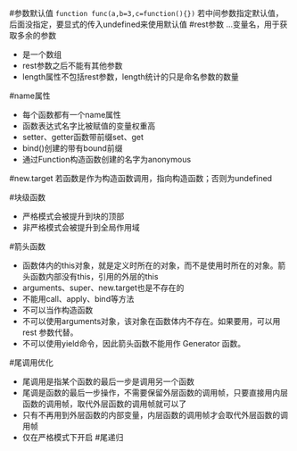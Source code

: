 #参数默认值
`function func(a,b=3,c=function(){})`
若中间参数指定默认值，后面没指定，要显式的传入undefined来使用默认值
#rest参数
...变量名，用于获取多余的参数
* 是一个数组
* rest参数之后不能有其他参数
* length属性不包括rest参数，length统计的只是命名参数的数量

#name属性
* 每个函数都有一个name属性
* 函数表达式名字比被赋值的变量权重高
* setter、getter函数带前缀set、get
* bind()创建的带有bound前缀
* 通过Function构造函数创建的名字为anonymous

#new.target
若函数是作为构造函数调用，指向构造函数；否则为undefined

#块级函数
* 严格模式会被提升到块的顶部
* 非严格模式会被提升到全局作用域

#箭头函数
* 函数体内的this对象，就是定义时所在的对象，而不是使用时所在的对象。箭头函数内部没有this，引用的外层的this
* arguments、super、new.target也是不存在的
* 不能用call、apply、bind等方法
* 不可以当作构造函数
* 不可以使用arguments对象，该对象在函数体内不存在。如果要用，可以用 rest 参数代替。
* 不可以使用yield命令，因此箭头函数不能用作 Generator 函数。

#尾调用优化
* 尾调用是指某个函数的最后一步是调用另一个函数
* 尾调是函数的最后一步操作，不需要保留外层函数的调用帧，只要直接用内层函数的调用帧，取代外层函数的调用帧就可以了
* 只有不再用到外层函数的内部变量，内层函数的调用帧才会取代外层函数的调用帧
* 仅在严格模式下开启
#尾递归
